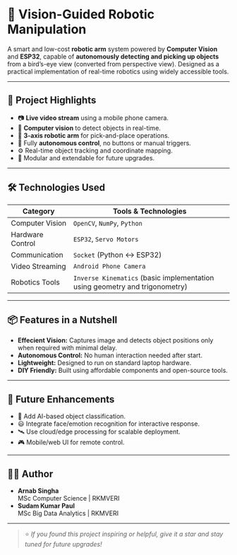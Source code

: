 # 🤖 Vision-Guided Robotic Manipulation

A smart and low-cost **robotic arm** system powered by **Computer Vision** and **ESP32**, capable of **autonomously detecting and picking up objects** from a bird’s-eye view (converted from perspective view). Designed as a practical implementation of real-time robotics using widely accessible tools.

---

## 🌟 Project Highlights

- 📷 **Live video stream** using a mobile phone camera.
- 🧠 **Computer vision** to detect objects in real-time.
- 🦾 **3-axis robotic arm** for pick-and-place operations.
- 🔁 Fully **autonomous control**, no buttons or manual triggers.
- ⚙️ Real-time object tracking and coordinate mapping.
- 🧩 Modular and extendable for future upgrades.

---

## 🛠️ Technologies Used

| Category | Tools & Technologies |
|---------|----------------------|
| Computer Vision | `OpenCV`, `NumPy`, `Python` |
| Hardware Control | `ESP32`, `Servo Motors` |
| Communication | `Socket` (Python ↔ ESP32) |
| Video Streaming | `Android Phone Camera` |
|Robotics Tools| `Inverse Kinematics` (basic implementation using geometry and trigonometry)|

---

## 📦 Features in a Nutshell

- **Effecient Vision:** Captures image and detects object positions only when required with minimal delay.
- **Autonomous Control:** No human interaction needed after start.
- **Lightweight:** Designed to run on standard laptop hardware.
- **DIY Friendly:** Built using affordable components and open-source tools.

---

## 🚀 Future Enhancements

- 🧠 Add AI-based object classification.
- 😃 Integrate face/emotion recognition for interactive response.
- 🛰️ Use cloud/edge processing for scalable deployment.
- 🎮 Mobile/web UI for remote control.

---

## 👨‍💻 Author

- **Arnab Singha**  
MSc Computer Science | RKMVERI 
- **Sudam Kumar Paul**  
MSc Big Data Analytics | RKMVERI 

---

> ⭐ *If you found this project inspiring or helpful, give it a star and stay tuned for future upgrades!*
